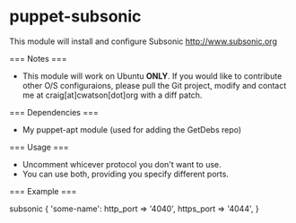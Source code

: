 puppet-subsonic
===============

This module will install and configure Subsonic <http://www.subsonic.org>

=== Notes ===
* This module will work on Ubuntu **ONLY**. If you would like to contribute other O/S configuraions, please pull the Git project, modify and contact me at craig[at]cwatson[dot]org with a diff patch.

=== Dependencies ===
* My puppet-apt module (used for adding the GetDebs repo)

=== Usage ===
* Uncomment whicever protocol you don't want to use.
* You can use both, providing you specify different ports.

=== Example ===

subsonic { 'some-name':
  http_port  => '4040',
  https_port => '4044',
}
